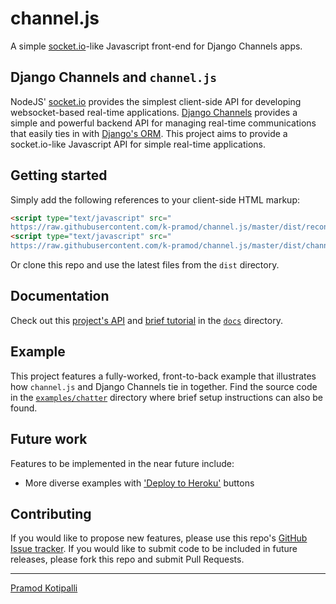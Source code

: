# channel.js

A simple [socket.io](https://socket.io/)-like Javascript front-end for Django Channels apps.

## Django Channels and `channel.js`

NodeJS' [socket.io](http://socket.io/) provides the simplest client-side API for developing websocket-based real-time applications. [Django Channels](https://channels.readthedocs.io/en/latest/) provides a simple and powerful backend API for managing real-time communications that easily ties in with [Django's ORM](http://tutorial.djangogirls.org/en/django_orm/). This project aims to provide a socket.io-like Javascript API for simple real-time applications.

## Getting started

Simply add the following references to your client-side HTML markup:
```html
<script type="text/javascript" src="
https://raw.githubusercontent.com/k-pramod/channel.js/master/dist/reconnecting-websocket.js"></script>
<script type="text/javascript" src="
https://raw.githubusercontent.com/k-pramod/channel.js/master/dist/channel-0.2.0.js"></script>
```

Or clone this repo and use the latest files from the `dist` directory.

## Documentation

Check out this [project's API](docs/channel.md) and [brief tutorial](docs/tutorial.md) in the [`docs`](docs) directory.

## Example

This project features a fully-worked, front-to-back example that illustrates how `channel.js` and Django Channels tie in together. Find the source code in the [`examples/chatter`](examples/chatter) directory where brief setup instructions can also be found.

## Future work

Features to be implemented in the near future include:

* More diverse examples with ['Deploy to Heroku'](https://devcenter.heroku.com/articles/heroku-button) buttons

## Contributing

If you would like to propose new features, please use this repo's [GitHub Issue tracker](https://github.com/k-pramod/channel.js/issues). If you would like to submit code to be included in future releases, please fork this repo and submit Pull Requests.

---
[Pramod Kotipalli](http://pramodk.net/)
